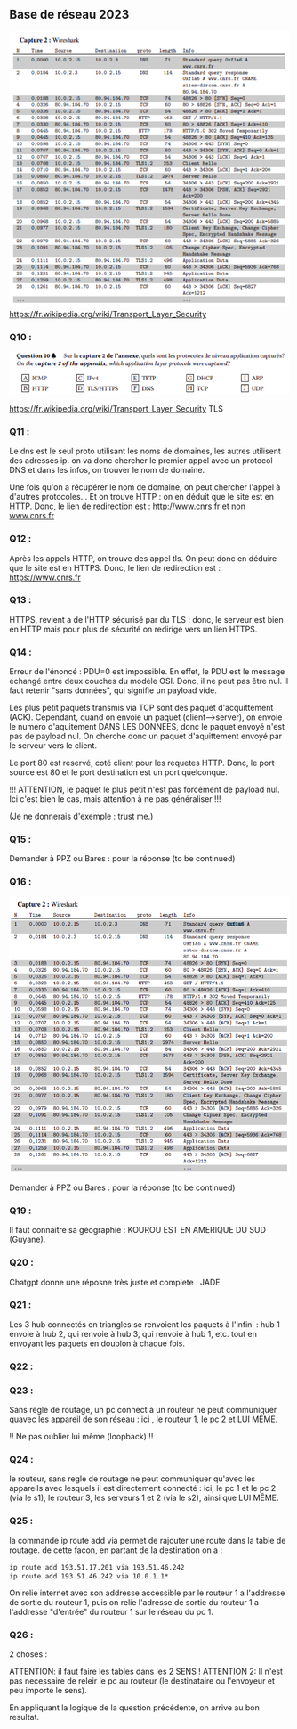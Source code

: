 ## Base de réseau 2023

![alt text](image.png)
https://fr.wikipedia.org/wiki/Transport_Layer_Security

### Q10 :
![alt text](image-1.png)


https://fr.wikipedia.org/wiki/Transport_Layer_Security  TLS


### Q11 : 

Le dns est le seul proto utilisant les noms de domaines, les autres utilisent des adresses ip. on va donc chercher le premier appel avec un protocol DNS et dans les infos, on trouver le nom de domaine.

Une fois qu'on a récupérer le nom de domaine, on peut chercher l'appel à d'autres protocoles... Et on trouve HTTP : on en déduit que le site est en HTTP. Donc, le lien de redirection est : http://www.cnrs.fr et non www.cnrs.fr

### Q12 :

Après les appels HTTP, on trouve des appel tls. On peut donc en déduire que le site est en HTTPS. Donc, le lien de redirection est : https://www.cnrs.fr

### Q13 :

HTTPS, revient a de l'HTTP sécurisé par du TLS : donc, le serveur est bien en HTTP mais pour plus de sécurité on redirige vers un lien HTTPS.

### Q14 :

Erreur de l'énoncé : PDU=0 est impossible. En effet, le PDU est le message échangé entre deux couches du modèle OSI. Donc, il ne peut pas être nul. Il faut retenir "sans données", qui signifie un payload vide. 

Les plus petit paquets transmis via TCP sont des paquet d'acquittement (ACK). Cependant, quand on envoie un paquet (client-->server), on envoie le numero d'aquitement DANS LES DONNEES, donc le paquet envoyé n'est pas de payload nul. On cherche donc un paquet d'aquittement envoyé par le serveur vers le client. 

Le port 80 est reservé, coté client pour les requetes HTTP. Donc, le port source est 80 et le port destination est un port quelconque. 

!!! ATTENTION, le paquet le plus petit n'est pas forcément de payload nul. Ici c'est bien le cas, mais attention à ne pas généraliser !!!

(Je ne donnerais d'exemple : trust me.)

### Q15 :

Demander à PPZ ou Bares : pour la réponse (to be continued)

### Q16 :
![alt text](image-2.png)

Demander à PPZ ou Bares : pour la réponse (to be continued)

### Q19 :

Il faut connaitre sa géographie : KOUROU EST EN AMERIQUE DU SUD (Guyane).

### Q20 :

Chatgpt donne une réposne très juste et complete : 
JADE 

### Q21 :

Les 3 hub connectés en triangles se renvoient les paquets à l'infini : 
hub 1 envoie à hub 2, qui renvoie à hub 3, qui renvoie à hub 1, etc. tout en envoyant les paquets en doublon à chaque fois.

### Q22 : 


### Q23 :

Sans règle de routage, un pc connect à un routeur ne peut communiquer quavec les appareil de son réseau : ici , le routeur 1, le pc 2 et LUI MÊME. 

!! Ne pas oublier lui même (loopback) !!

### Q24 :

le routeur, sans regle de routage ne peut communiquer qu'avec les appareils avec lesquels il est directement connecté : ici, le pc 1 et le pc 2 (via le s1), le routeur 3, les serveurs 1 et 2 (via le s2), ainsi que LUI MÊME.

### Q25 :

la commande ip route add <destination> via <addresse accessible> permet de rajouter une route dans la table de routage. de cette facon, en partant de la destination on a :

```console
ip route add 193.51.17.201 via 193.51.46.242
ip route add 193.51.46.242 via 10.0.1.1*
```

On relie internet avec son addresse accessible par le routeur 1 a l'addresse de sortie du routeur 1, puis on relie l'adresse de sortie du routeur 1 a l'addresse "d'entrée" du routeur 1 sur le réseau du pc 1.

### Q26 :

2 choses : 

ATTENTION: il faut faire les tables dans les 2 SENS ! 
ATTENTION 2: Il n'est pas necessaire de releir le pc au routeur (le destinataire ou l'envoyeur et peu importe le sens).

En appliquant la logique de la question précédente, on arrive au bon resultat.

